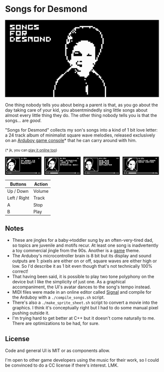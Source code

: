 # Songs for Desmond

![Songs for Desmond, Title](screenshots/title.png)

One thing nobody tells you about being a parent is that, as you go about the day taking care of your kid, you absentmindedly sing little songs about almost every little thing they do. The other thing nobody tells you is that the songs... are _good_.

"Songs for Desmond" collects my son's songs into a kind of 1 bit love letter: a 24 track album of minimalist square wave melodies, released exclusively on an [Arduboy game console](https://www.arduboy.com/)\* that he can carry around with him.

<small>(\* jk, you can [play it online too](https://tiberiusbrown.github.io/Ardens/player.html?file=https://github.com/rocktronica/songs_for_desmond/raw/main/songs_for_desmond.ino.hex))</small>

![Songs for Desmond, Operation](screenshots/operation.png)

| Buttons      | Action |
| ------------ | ------ |
| Up / Down    | Volume |
| Left / Right | Track  |
| A            | Stop   |
| B            | Play   |

## Notes

- These are jingles for a baby->toddler sung by an often-very-tired dad, so topics are juvenile and motifs recur. At least one song is inadvertently a toy commercial jingle from the 90s. Another is a [game](https://github.com/rocktronica/any-kind-of-car-and-any-kind-of-truck) theme.
- The Arduboy's microcontroller brain is 8 bit but its display and sound outputs are 1: pixels are either on or off, square waves are either high or low. So I'd describe it as 1 bit even though that's not technically 100% correct!
- That having been said, it is possible to play two tone polyphony on the device but I like the simplicity of just one. As a graphical accompaniment, the UI's avatar dances to the song's tempo instead.
- MIDI files were made in an online editor called [Signal](https://signal.vercel.app/) and compile for the Arduboy with a `./compile_songs.sh` script.
- There's also a `./make_sprite_sheet.sh` script to convert a movie into the graphics. I think it's conceptually right but I had to do some manual pixel pushing outside it.
- I'm trying hard to get better at C++ but it doesn't come naturally to me. There are optimizations to be had, for sure.

## License

Code and general UI is MIT or as components allow.

I'm open to other game developers using the music for their work, so I could be convinced to do a CC license if there's interest. LMK.
